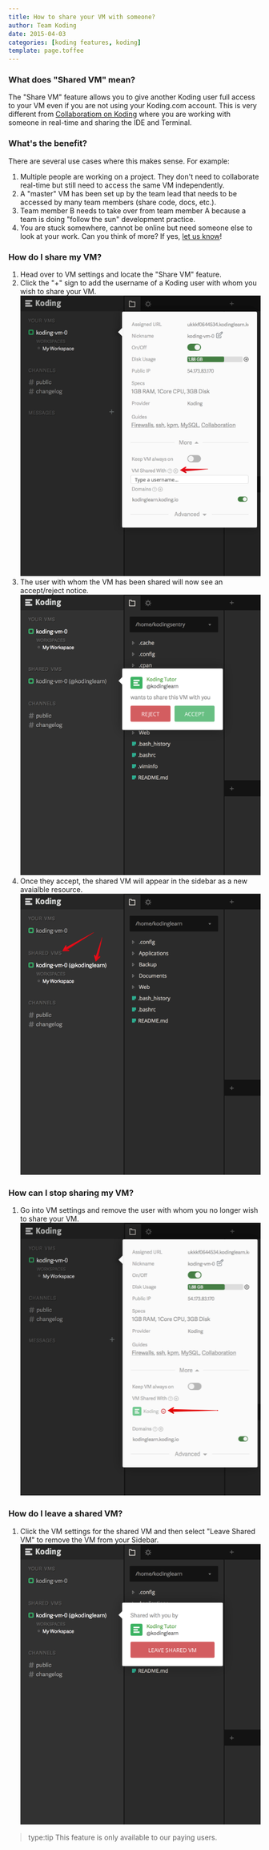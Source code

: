 ```yaml
---
title: How to share your VM with someone?
author: Team Koding
date: 2015-04-03
categories: [koding features, koding]
template: page.toffee
---
```

### What does "Shared VM" mean?
The "Share VM" feature allows you to give another Koding user full access to your
VM even if you are not using your Koding.com account. This is very different from
[Collaboratiom on Koding](/guides/collaboration/) where you are working with someone in
real-time and sharing the IDE and Terminal.

### What's the benefit?
There are several use cases where this makes sense. For example:
1. Multiple people are working on a project. They don't need to collaborate real-time but still need to access the same VM independently.
2. A "master" VM has been set up by the team lead that needs to be accessed by many team members (share code, docs, etc.).
3. Team member B needs to take over from team member A because a team is doing "follow the sun" development practice.
4. You are stuck somewhere, cannot be online but need someone else to look at your work.
Can you think of more? If yes, [let us know](mailto:sharedvms@koding.com)!

### How do I share my VM?
1. Head over to VM settings and locate the "Share VM" feature.
2. Click the "+" sign to add the username of a Koding user with whom you wish to share your VM. ![1](1.png)
3. The user with whom the VM has been shared will now see an accept/reject notice. ![2](2.png)
4. Once they accept, the shared VM will appear in the sidebar as a new avaialble resource. ![3](3.png)

### How can I stop sharing my VM?
1. Go into VM settings and remove the user with whom you no longer wish to share your VM. ![5](5.png)

### How do I leave a shared VM?
1. Click the VM settings for the shared VM and then select "Leave Shared VM" to remove the VM from your Sidebar.![4](4.png)

> type:tip
> This feature is only available to our paying users.
